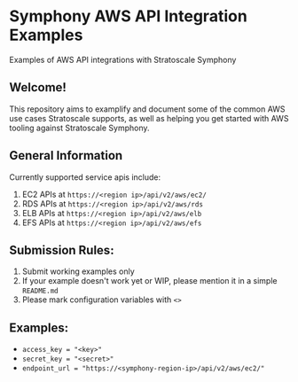 # Symphony AWS API Integration Examples
Examples of AWS API integrations with Stratoscale Symphony

## Welcome!
This repository aims to examplify and document some of the common AWS use cases
Stratoscale supports, as well as helping you get started with AWS tooling against Stratoscale Symphony.

## General Information
Currently supported service apis include:
1. EC2 APIs at `https://<region ip>/api/v2/aws/ec2/`
2. RDS APIs at `https://<region ip>/api/v2/aws/rds`
3. ELB APIs at `https://<region ip>/api/v2/aws/elb`
4. EFS APIs at `https://<region ip>/api/v2/aws/efs`

## Submission Rules:
1. Submit working examples only
2. If your example doesn't work yet or WIP, please mention it in a simple `README.md`
3. Please mark configuration variables with `<>`

## Examples:
* `access_key = "<key>"`
* `secret_key = "<secret>"`
* `endpoint_url = "https://<symphony-region-ip>/api/v2/aws/ec2/"`
